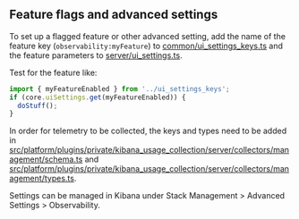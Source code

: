 ## Feature flags and advanced settings

To set up a flagged feature or other advanced setting, add the name of the feature key (`observability:myFeature`) to [common/ui_settings_keys.ts](../common/ui_settings_keys.ts) and the feature parameters to [server/ui_settings.ts](../server/ui_settings.ts).

Test for the feature like:

```js
import { myFeatureEnabled } from '../ui_settings_keys';
if (core.uiSettings.get(myFeatureEnabled)) {
  doStuff();
}
```

In order for telemetry to be collected, the keys and types need to be added in [src/platform/plugins/private/kibana_usage_collection/server/collectors/management/schema.ts](../../../../../../src/platform/plugins/private/kibana_usage_collection/server/collectors/management/schema.ts) and [src/platform/plugins/private/kibana_usage_collection/server/collectors/management/types.ts](../../../../../../src/platform/plugins/private/kibana_usage_collection/server/collectors/management/types.ts).

Settings can be managed in Kibana under Stack Management > Advanced Settings > Observability.
